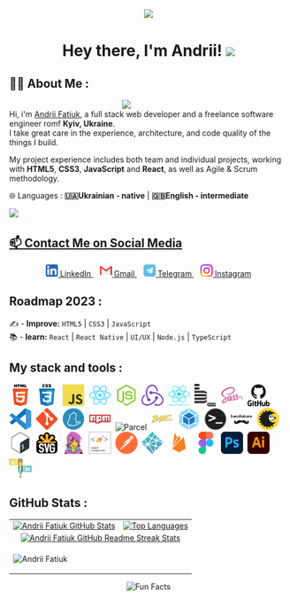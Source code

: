 <div id="header" align="center">
  <img src="https://media.giphy.com/media/du3J3cXyzhj75IOgvA/giphy.gif" width="100"/>
  
 <h1>
    Hey there, I'm Andrii!
  <img src="https://media.giphy.com/media/hvRJCLFzcasrR4ia7z/giphy.gif" width="30px"/>
  </h1>
 </div>

## 👨‍💻 About Me :
<img align='right' src='https://github.com/Fatiuk/Fatiuk/assets/125760945/0eff6015-f369-4b94-b647-02c60f278947' width='300'>  <br>
Hi, i'm [Andrii Fatiuk](https://t.me/O63636363O), a full stack web developer and a freelance software engineer romf **Kyiv, Ukraine**.  <br>
I take great care in the experience, architecture, and code quality of the things I build.  <br>


My project experience includes both team and individual projects, working with **HTML5**, **CSS3**, **JavaScript** and **React**, as well as Agile & Scrum methodology.  <br>

🌐 Languages : **🇺🇦Ukrainian - native** | **🇬🇧English - intermediate**

 <div>
   <a href="https://www.codewars.com/users/Fatiuk"><img src="https://www.codewars.com/users/Fatiuk/badges/small">
 </div>

 ## 📫 Contact Me on Social Media

<div align="center">
  <a href="https://www.linkedin.com/in/andrii-fatiuk-7b9a6b286//" title="LinkedIn Profile">
    <img width="22" src="images/linkedin.svg" alt="LinkedIn"> LinkedIn
  </a>
  &nbsp;&nbsp;
  <a href="7777bmx7777@gmail.com" title="Gmail Profile">
    <img width="22" src="images/gmail.svg" alt="Gmail"> Gmail
  </a>
  &nbsp;&nbsp;
  <a href="https://t.me/O63636363O" title="Telegram Profile">
    <img width="22" src="images/telegram.svg" alt="Telegram"> Telegram
  </a>
  &nbsp;&nbsp;
  <a href="https://www.instagram.com/Aakkyratnui/" title="Instagram Profile">
    <img width="22" src="images/instagram.svg" alt="Instagram"> Instagram
  </a>
</div>

## Roadmap 2023 :

✍️ - **Improve:** `HTML5` | `CSS3` | `JavaScript` <br>
📚 - **learn:** `React` | `React Native` | `UI/UX` | `Node.js` | `TypeScript` <br>

## My stack and tools :

<div>
  <img src="./images/html5-original.svg" title="HTML5" alt="HTML5" width="40" height="40"/>&nbsp;
  <img src="./images/css3-original.svg"  title="CSS3" alt="CSS3" width="40" height="40"/>&nbsp;
  <img src="./images/javascript-original.svg"  title="JS" alt="JS" width="40" height="40"/>&nbsp;
  <img src="./images/react-original.svg"  title="React" alt="React" width="40" height="40"/>&nbsp;
  <img src="./images/nodejs-original.svg"  title="Node.js" alt="Node.js" width="40" height="40"/>&nbsp;
  <img src="./images/redux-original.svg"  title="Redux" alt="Redux" width="40" height="40"/>&nbsp;
  <img src="./images/react-native-original.png"  title="React Native" alt="React Native" width="40" height="40"/>&nbsp;
  <img src="./images/bem-original.svg" title="Bem" alt="Bem" width="40" height="40"/>&nbsp;
  <img src="./images/sass-original.svg" title="Sass" alt="Sass" width="40" height="40"/>&nbsp;
  <img src="./images/github-original.svg" title="Github"  alt="Github" width="40"/>&nbsp;
  <img src="./images/vscode-original.svg" title="Visual Studio Code" alt="Visual Studio Code" width="40" height="40"/>&nbsp;
  <img src="./images/git-original.svg" title="Git" alt="Git" width="40" height="40"/>&nbsp;
  <img src="./images/yarn-original.svg" title="Yarn" alt="Yarn" width="40" height="40"/>&nbsp;
  <img src="./images/npm-original.svg" title="Npm" alt="Npm" width="40" height="40"/>&nbsp;
  <img src="./images/parcel-original.avif" title="Parcel" alt="Parcel" width="40" height="40"/>&nbsp;
  <img src="./images/babel-original.svg" title="Babel" alt="Babel" width="40" height="40"/>&nbsp;
  <img src="./images/webpack-original.svg" title="Webpack" alt="Webpack" width="40" height="40"/>&nbsp;
  <img src="./images/terminal-original.png" title="Terminal" alt="Terminal" width="40" height="40"/>&nbsp;
  <img src="./images/handlebars-original.svg" title="Handlebars" alt="Handlebars" width="40" height="40"/>&nbsp;
  <img src="./images/browserslist-original.svg" title="Browserslist" alt="Browserslist" width="40" height="40"/>&nbsp;
  <img src="./images/bash-original.svg" title="Bash" alt="Bash" width="40" height="40"/>&nbsp;
  <img src="./images/svg-original.png" title="Svg" alt="Svg" width="40" height="40"/>&nbsp;
  <img src="./images/emotion-original.png" title="Emotion" alt="Emotion" width="40" height="40"/>&nbsp;
  <img src="./images/styled-components.png" title="Emotion" alt="Emotion" width="40" height="40"/>&nbsp;
  <img src="./images/postman-original.svg" title="Postman" alt="Postman" width="40" height="40"/>&nbsp;
  <img src="./images/netlify-original.svg" title="Netlify" alt="Netlify" width="40" height="40"/>&nbsp;
  <img src="./images/firebase-original.svg" title="Firebase" alt="Firebase" width="40" height="40"/>&nbsp;
  <img src="./images/figma-original.svg" title="Figma" alt="Figma" width="40" height="40"/>&nbsp;
  <img src="./images/photoshop-original.png" title="Photoshop" alt="Photoshop" width="40" height="40"/>&nbsp;
  <img src="./images/illustrator-original.png" title="Illustrator" alt="Illustrator" width="40" height="40"/>&nbsp;
  <img src="./images/ui-ux.png" title="UI/UX" alt="UI/UX" width="40" height="40"/>&nbsp;
</div>

## GitHub Stats :

<table align="center">
  <tr>
  <td>
  <a href="https://github.com/Fatiuk/Fatiuk"> <img src="https://github-readme-stats-arasgungore.vercel.app/api?username=Fatiuk&theme=aura&hide_border=true&show_icons=true&count_private=true" alt="Andrii Fatiuk GitHub Stats" /></a>
  </td>
  <td>
  <a href="https://github.com/anuraghazra/github-readme-stats"> <img src="https://github-readme-stats-arasgungore.vercel.app/api/top-langs/?username=Fatiuk&theme=aura&hide_border=true&langs_count=8&layout=compact&count_private=true" alt="Top Languages" /></a>
  </td>
  </tr>
  <tr>
  <td colspan=2 align="center">
 <a href="https://git.io/streak-stats"> <img src="http://github-readme-streak-stats.herokuapp.com?user=Fatiuk&theme=burnt-neon&hide_border=true&currStreakLabel=000000&date_format=j%20M%5B%20Y%5D" alt="Andrii Fatiuk GitHub Readme Streak Stats" /> </a>
  </td>
  </tr>
  
  <tr>
 <td colspan="2">
  <p text-align="center">
  <img align="center" src="https://github-profile-trophy-arasgungore.vercel.app/?username=Fatiuk&no-frame=true&no-bg=true&theme=darkhub&column=8&margin-w=5&margin-h=5&rank=-?" alt="Andrii Fatiuk" />
  </p>
  </td>
  </tr>
</table>

  <div align=center> 
   <img src="https://readme-typing-svg.herokuapp.com?color=%2336BCF7&size=30&center=true&vCenter=true&width=1000&height=50&lines=Fun+Facts:+;I+use+a+technique+called+rubber+duck+debugging+;" alt="Fun Facts" /> 
  </div>
